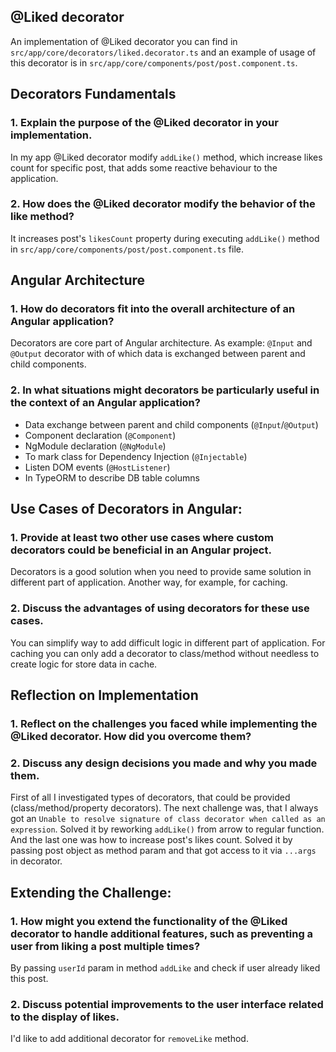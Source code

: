 ## @Liked decorator
An implementation of @Liked decorator you can find in `src/app/core/decorators/liked.decorator.ts` and an example of usage of this decorator is in `src/app/core/components/post/post.component.ts`.

## Decorators Fundamentals
### 1. Explain the purpose of the @Liked decorator in your implementation.
In my app @Liked decorator modify `addLike()` method, which increase likes count for specific post, that adds some reactive behaviour to the application.
### 2. How does the @Liked decorator modify the behavior of the like method?
It increases post's `likesCount` property during executing `addLike()` method in `src/app/core/components/post/post.component.ts` file.

## Angular Architecture
### 1. How do decorators fit into the overall architecture of an Angular application?
Decorators are core part of Angular architecture. As example: `@Input` and `@Output` decorator with of which data is exchanged between parent and child components.
### 2. In what situations might decorators be particularly useful in the context of an Angular application?
- Data exchange between parent and child components (`@Input`/`@Output`)
- Component declaration (`@Component`)
- NgModule declaration (`@NgModule`)
- To mark class for Dependency Injection (`@Injectable`)
- Listen DOM events (`@HostListener`)
- In TypeORM to describe DB table columns

## Use Cases of Decorators in Angular:
### 1. Provide at least two other use cases where custom decorators could be beneficial in an Angular project.
Decorators is a good solution when you need to provide same solution in different part of application. Another way, for example, for caching.
### 2. Discuss the advantages of using decorators for these use cases.
You can simplify way to add difficult logic in different part of application. For caching you can only add a decorator to class/method without needless to create logic for store data in cache.

## Reflection on Implementation
### 1. Reflect on the challenges you faced while implementing the @Liked decorator. How did you overcome them?
### 2. Discuss any design decisions you made and why you made them.
First of all I investigated types of decorators, that could be provided (class/method/property decorators). The next challenge was, that I always got
an `Unable to resolve signature of class decorator when called as an expression`. Solved it by reworking `addLike()` from arrow to regular function. And the last one was how to increase post's likes count.
Solved it by passing post object as method param and that got access to it via `...args` in decorator.

## Extending the Challenge:
### 1. How might you extend the functionality of the @Liked decorator to handle additional features, such as preventing a user from liking a post multiple times?
By passing `userId` param in method `addLike` and check if user already liked this post.
### 2. Discuss potential improvements to the user interface related to the display of likes.
I'd like to add additional decorator for `removeLike` method.
